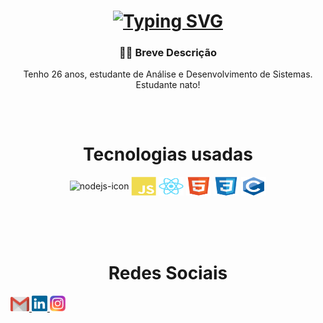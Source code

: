 <h1 align = "center">
<a href="https://git.io/typing-svg"><img src="https://readme-typing-svg.demolab.com?font=Fira+Code&size=75&duration=1500&pause=600&color=0CE82B&background=000000EE&center=true&vCenter=true&multiline=true&width=1920&height=300&lines=Ol%C3%A1%2C+Bruno+Carolino+aqui+!;Sejam+Bem+Vindos+!" alt="Typing SVG" /></a>
</h1>

 <div align="center"> <h3>🧑‍💻 <strong>Breve Descrição</strong></h3></div>
 <div align="center">
 Tenho 26 anos, estudante de Análise e Desenvolvimento de Sistemas.<br> Estudante nato!
 
</div>

##

<div><br> 
  <div align="center">
    <h1 align="center">Tecnologias usadas</h1>
    <img align="center" height="30" width="40" alt="nodejs-icon" src="https://raw.githubusercontent.com/jmnote/z-icons/master/svg/csharp.svg">
    <img align="center" height="30" width="40" alt="js-icon"  src="https://raw.githubusercontent.com/devicons/devicon/master/icons/javascript/javascript-plain.svg">
    <img align="center" height="30" width="40" alt="react-icon" src="https://raw.githubusercontent.com/devicons/devicon/master/icons/react/react-original.svg">
    <img align="center" height="30" width="40" alt="html-icon" src="https://raw.githubusercontent.com/devicons/devicon/master/icons/html5/html5-original.svg">
    <img align="center" height="30" width="40" alt="css-icon" src="https://raw.githubusercontent.com/devicons/devicon/master/icons/css3/css3-original.svg">
    <img align="center" height="30" width="40" alt="c-icon" src="https://raw.githubusercontent.com/devicons/devicon/master/icons/c/c-original.svg">  
    </div>
   </div><br><br>  
    </div>
   </div><br><br>   
   
<div>
    <h1 align="center">Redes Sociais</h1>
       <a href = "mailto: lopesb073@gmail.com">
      <img width="30" src="gmail.svg">
    </a>
    <a href = "https://www.linkedin.com/in/bruno-carolino-dev/">
      <img width="25" src="linkedin.svg">
    </a>    
    <a href = "https://www.instagram.com/brunoclopes777/">
      <img width="25" src="instagram.png">
    </a>
    </div>
   </div><br><br>   
    </div>
   </div><br><br><br><br>
